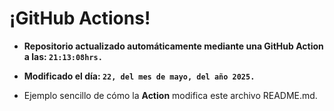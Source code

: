# ¡GitHub Actions!
* **Repositorio actualizado automáticamente mediante una GitHub Action a las: `21:13:08hrs.`**
* **Modificado el día: `22, del mes de mayo, del año 2025.`**

* Ejemplo sencillo de cómo la **Action** modifica este archivo README.md.
